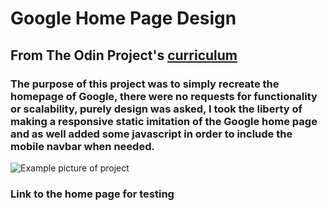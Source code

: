
# Google Home Page Design

## From The Odin Project's [curriculum](http://www.theodinproject.com/courses/web-development-101/lessons/html-css)

### The purpose of this project was to simply recreate the homepage of Google, there were no requests for functionality or scalability, purely design was asked, I took the liberty of making a responsive static imitation of the Google home page and as well added some javascript in order to include the mobile navbar when needed. 


![Example picture of project](https://i.imgur.com/PW0fG1x.png)


### Link to the home page for testing





